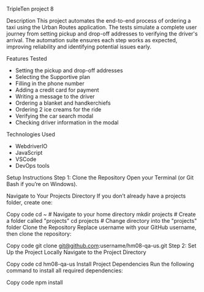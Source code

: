 TripleTen project 8 

Description
This project automates the end-to-end process of ordering a taxi using the Urban Routes application. The tests simulate a complete user journey from setting pickup and drop-off addresses to verifying the driver's arrival. The automation suite ensures each step works as expected, improving reliability and identifying potential issues early.

Features Tested
- Setting the pickup and drop-off addresses
- Selecting the Supportive plan
- Filling in the phone number
- Adding a credit card for payment
- Writing a message to the driver
- Ordering a blanket and handkerchiefs
- Ordering 2 ice creams for the ride
- Verifying the car search modal
- Checking driver information in the modal

Technologies Used
- WebdriverIO
- JavaScript 
- VSCode
- DevOps tools


Setup Instructions
Step 1: Clone the Repository
Open your Terminal (or Git Bash if you’re on Windows).

Navigate to Your Projects Directory
If you don’t already have a projects folder, create one:

Copy code
cd ~               # Navigate to your home directory
mkdir projects     # Create a folder called "projects"
cd projects        # Change directory into the "projects" folder
Clone the Repository
Replace username with your GitHub username, then clone the repository:

Copy code
git clone git@github.com:username/hm08-qa-us.git
Step 2: Set Up the Project Locally
Navigate to the Project Directory

Copy code
cd hm08-qa-us
Install Project Dependencies
Run the following command to install all required dependencies:

Copy code
npm install

